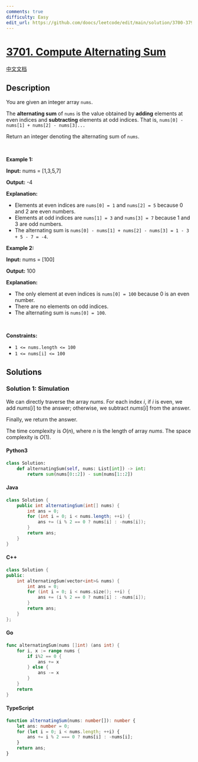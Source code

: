 ```yaml
---
comments: true
difficulty: Easy
edit_url: https://github.com/doocs/leetcode/edit/main/solution/3700-3799/3701.Compute%20Alternating%20Sum/README_EN.md
---
```


<!-- problem:start -->

# [3701. Compute Alternating Sum](https://leetcode.com/problems/compute-alternating-sum)

[中文文档](/solution/3700-3799/3701.Compute%20Alternating%20Sum/README.md)

## Description

<!-- description:start -->

<p>You are given an integer array <code>nums</code>.</p>

<p>The <strong>alternating sum</strong> of <code>nums</code> is the value obtained by <strong>adding</strong> elements at even indices and <strong>subtracting</strong> elements at odd indices. That is, <code>nums[0] - nums[1] + nums[2] - nums[3]...</code></p>

<p>Return an integer denoting the alternating sum of <code>nums</code>.</p>

<p>&nbsp;</p>
<p><strong class="example">Example 1:</strong></p>

<div class="example-block">
<p><strong>Input:</strong> <span class="example-io">nums = [1,3,5,7]</span></p>

<p><strong>Output:</strong> <span class="example-io">-4</span></p>

<p><strong>Explanation:</strong></p>

<ul>
	<li>Elements at even indices are <code>nums[0] = 1</code> and <code>nums[2] = 5</code> because 0 and 2 are even numbers.</li>
	<li>Elements at odd indices are <code>nums[1] = 3</code> and <code>nums[3] = 7</code> because 1 and 3 are odd numbers.</li>
	<li>The alternating sum is <code>nums[0] - nums[1] + nums[2] - nums[3] = 1 - 3 + 5 - 7 = -4</code>.</li>
</ul>
</div>

<p><strong class="example">Example 2:</strong></p>

<div class="example-block">
<p><strong>Input:</strong> <span class="example-io">nums = [100]</span></p>

<p><strong>Output:</strong> <span class="example-io">100</span></p>

<p><strong>Explanation:</strong></p>

<ul>
	<li>The only element at even indices is <code>nums[0] = 100</code> because 0 is an even number.</li>
	<li>There are no elements on odd indices.</li>
	<li>The alternating sum is <code>nums[0] = 100</code>.</li>
</ul>
</div>

<p>&nbsp;</p>
<p><strong>Constraints:</strong></p>

<ul>
	<li><code>1 &lt;= nums.length &lt;= 100</code></li>
	<li><code>1 &lt;= nums[i] &lt;= 100</code></li>
</ul>

<!-- description:end -->

## Solutions

<!-- solution:start -->

### Solution 1: Simulation

We can directly traverse the array $\textit{nums}$. For each index $i$, if $i$ is even, we add $\textit{nums}[i]$ to the answer; otherwise, we subtract $\textit{nums}[i]$ from the answer.

Finally, we return the answer.

The time complexity is $O(n)$, where $n$ is the length of array $\textit{nums}$. The space complexity is $O(1)$.

<!-- tabs:start -->

#### Python3

```python
class Solution:
    def alternatingSum(self, nums: List[int]) -> int:
        return sum(nums[0::2]) - sum(nums[1::2])
```

#### Java

```java
class Solution {
    public int alternatingSum(int[] nums) {
        int ans = 0;
        for (int i = 0; i < nums.length; ++i) {
            ans += (i % 2 == 0 ? nums[i] : -nums[i]);
        }
        return ans;
    }
}
```

#### C++

```cpp
class Solution {
public:
    int alternatingSum(vector<int>& nums) {
        int ans = 0;
        for (int i = 0; i < nums.size(); ++i) {
            ans += (i % 2 == 0 ? nums[i] : -nums[i]);
        }
        return ans;
    }
};
```

#### Go

```go
func alternatingSum(nums []int) (ans int) {
	for i, x := range nums {
		if i%2 == 0 {
			ans += x
		} else {
			ans -= x
		}
	}
	return
}
```

#### TypeScript

```ts
function alternatingSum(nums: number[]): number {
    let ans: number = 0;
    for (let i = 0; i < nums.length; ++i) {
        ans += i % 2 === 0 ? nums[i] : -nums[i];
    }
    return ans;
}
```

<!-- tabs:end -->

<!-- solution:end -->

<!-- problem:end -->
